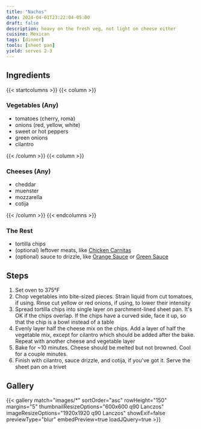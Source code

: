 ```yaml
---
title: "Nachos"
date: 2024-04-01T23:22:04-05:00
draft: false
description: heavy on the fresh veg, not light on cheese either
cuisine: Mexican
tags: [dinner]
tools: [sheet pan]
yield: serves 2-3
---
```


## Ingredients

{{< startcolumns >}}
{{< column >}}

### Vegetables (Any)

* tomatoes (cherry, roma)
* onions (red, yellow, white)
* sweet or hot peppers
* green onions
* cilantro

{{< /column >}}
{{< column >}}

### Cheeses (Any)

* cheddar
* muenster
* mozzarella
* cotija

{{< /column >}}
{{< endcolumns >}}

### The Rest

* tortilla chips
* (optional) leftover meats, like [Chicken Carnitas](/recipes/chicken-carnitas/)
* (optional) sauce to drizzle, like [Orange Sauce](/recipes/orange-sauce/) or [Green Sauce](/recipes/green-sauce/)

## Steps

1. Set oven to 375°F
2. Chop vegetables into bite-sized pieces.  Strain liquid from cut tomatoes, if using.  Rinse cut yellow or red onions, if using, to lower their intensity
3. Spread tortilla chips into single layer on parchment-lined sheet pan.  It's OK if the chips overlap.  If the chips have a curved side, face it up, so that the chip is a bowl instead of a table
4. Evenly layer half the cheese mix on the chips.  Add a layer of half the vegetable mix, except for cilantro which should be added after the bake.  Repeat with another cheese and vegetable layer
5. Bake for ~10 minutes. Cheese should be melted but not browned.  Cool for a couple minutes.
6. Finish with cilantro, sauce drizzle, and cotija, if you've got it.  Serve the sheet pan on a trivet

## Gallery

{{< gallery match="images/*" sortOrder="asc" rowHeight="150" margins="5" thumbnailResizeOptions="600x600 q90 Lanczos" imageResizeOptions="1920x1920 q90 Lanczos" showExif=false previewType="blur" embedPreview=true loadJQuery=true >}}
